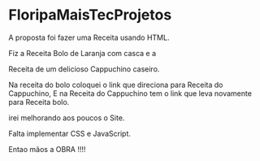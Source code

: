 # FloripaMaisTecProjetos

A proposta foi fazer uma Receita usando HTML.

Fiz a Receita Bolo de Laranja com casca e a

Receita de um delicioso Cappuchino caseiro.

Na receita do bolo coloquei o link que direciona para Receita do Cappuchino,
E na Receita do Cappuchino tem o link que leva novamente para Receita bolo.

irei melhorando aos poucos o Site.

Falta implementar CSS e JavaScript.

Entao mãos a OBRA !!!!
